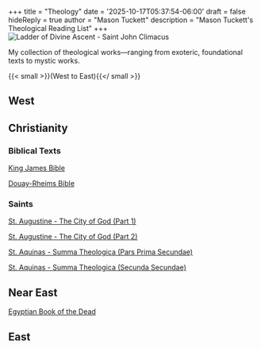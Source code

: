 +++
title =  "Theology"
date = '2025-10-17T05:37:54-06:00'
draft = false
hideReply = true
author = "Mason Tuckett"
description = "Mason Tuckett's Theological Reading List"
+++
![Ladder of Divine Ascent - Saint John Climacus](/images/texts/theology/ladder.webp)

My collection of theological works—ranging from exoteric, foundational texts to mystic works.

{{< small >}}(West to East){{</ small >}}

## West

## Christianity

### Biblical Texts

[King James Bible](/texts/theology/King_James-The_Bible.epub)

[Douay-Rheims Bible](/texts/theology/Douay_Rheims-The_Bible.epub)

### Saints

[St. Augustine - The City of God (Part 1)](/texts/theology/Augustine-The_City_of_God1.epub)

[St. Augustine - The City of God (Part 2)](/texts/theology/Augustine-The_City_of_God2.epub)

[St. Aquinas - Summa Theologica (Pars Prima Secundae)](/texts/theology/Thomas_Aquinas-Pars_Prima_Secundae.epub)

[St. Aquinas - Summa Theologica (Secunda Secundae)](/texts/theology/Thomas_Aquinas-Secunda_Secundae.epub)

## Near East

[Egyptian Book of the Dead](/texts/theology/Egyptian_Book_of_the_Dead.epub)

## East
